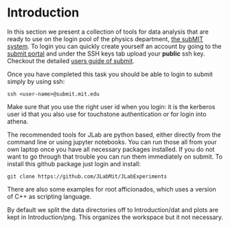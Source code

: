 # Introduction

In this section we present a collection of tools for data analysis that are ready to use on the login pool of the physics department, [the subMIT system](http://submit04.mit.edu/). To login you can quickly create yourself an account by going to the [submit portal](https://submit-portal.mit.edu) and under the SSH keys tab upload your **public** ssh key. Checkout the detailed [users guide of submit](http://submit04.mit.edu/submit-users-guide/index.html).

Once you have completed this task you should be able to login to submit simply by using ssh:

    ssh <user-name>@submit.mit.edu

Make sure that you use the right user id when you login: it is the kerberos user id that you also use for touchstone authentication or for login into athena.

The recommended tools for JLab are python based, either directly from the command line or using jupyter notebooks. You can run those all from your own laptop once you have all necessary packages installed. If you do not want to go through that trouble you can run them immediately on submit. To install this github package just login and install:

    git clone https://github.com/JLabMit/JLabExperiments

There are also some examples for root afficionados, which uses a version of C++ as scripting language.

By default we split the data directories off to Introduction/dat and plots are kept in Introduction/png. This organizes the workspace but it not necessary.
